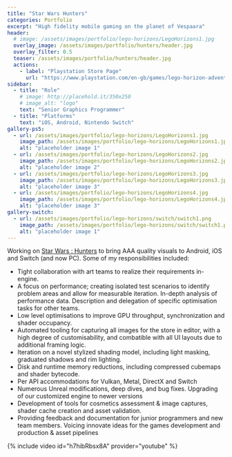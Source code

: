 ```yaml
---
title: "Star Wars Hunters"
categories: Portfolio
excerpt: "High fidelity mobile gaming on the planet of Vespaara"
header:
  # image: /assets/images/portfolio/lego-horizons/LegoHorizons1.jpg
  overlay_image: /assets/images/portfolio/hunters/header.jpg
  overlay_filter: 0.5
  teaser: /assets/images/portfolio/hunters/header.jpg
  actions:
    - label: "Playstation Store Page"
      url: "https://www.playstation.com/en-gb/games/lego-horizon-adventures/"
sidebar:
  - title: "Role"
    # image: http://placehold.it/350x250
    # image_alt: "logo"
    text: "Senior Graphics Programmer"
  - title: "Platforms"
    text: "iOS, Android, Nintendo Switch"
gallery-ps5:
  - url: /assets/images/portfolio/lego-horizons/LegoHorizons1.jpg
    image_path: /assets/images/portfolio/lego-horizons/LegoHorizons1.jpg
    alt: "placeholder image 1"
  - url: /assets/images/portfolio/lego-horizons/LegoHorizons2.jpg
    image_path: /assets/images/portfolio/lego-horizons/LegoHorizons2.jpg
    alt: "placeholder image 2"
  - url: /assets/images/portfolio/lego-horizons/LegoHorizons3.jpg
    image_path: /assets/images/portfolio/lego-horizons/LegoHorizons3.jpg
    alt: "placeholder image 3"
  - url: /assets/images/portfolio/lego-horizons/LegoHorizons4.jpg
    image_path: /assets/images/portfolio/lego-horizons/LegoHorizons4.jpg
    alt: "placeholder image 3"
gallery-switch:
  - url: /assets/images/portfolio/lego-horizons/switch/switch1.png
    image_path: /assets/images/portfolio/lego-horizons/switch/switch1.png
    alt: "placeholder image 1"
---
```


Working on [Star Wars : Hunters](/portfolio/star-wars-hunters) to bring AAA quality visuals to Android, iOS and Switch (and now PC). Some of my responsibilities included:

* Tight collaboration with art teams to realize their requirements in-engine. 
* A focus on performance; creating isolated test scenarios to identify problem areas and allow for measurable iteration. In-depth analysis of performance data. Description and delegation of specific optimisation tasks for other teams.
* Low level optimisations to improve GPU throughput, synchronization and shader occupancy.
* Automated tooling for capturing all images for the store in editor, with a high degree of customisability, and combatible with all UI layouts due to additional framing logic.
* Iteration on a novel stylized shading model, including light masking, graduated shadows and rim lighting.
* Disk and runtime memory reductions, including compressed cubemaps and shader bytecode.
* Per API accommodations for Vulkan, Metal, DirectX and Switch
* Numerous Unreal modifications, deep dives, and bug fixes. Upgrading of our customized engine to newer versions
* Development of tools for cosmetics assessment & image captures, shader cache creation and asset validation.
* Providing feedback and documentation for junior programmers and new team members. Voicing innovate ideas for the games development and production & asset pipelines

{% include video id="h7hibRbsx8A" provider="youtube" %}